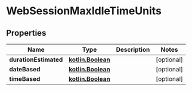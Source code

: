 # WebSessionMaxIdleTimeUnits

## Properties
Name | Type | Description | Notes
------------ | ------------- | ------------- | -------------
**durationEstimated** | [**kotlin.Boolean**](.md) |  |  [optional]
**dateBased** | [**kotlin.Boolean**](.md) |  |  [optional]
**timeBased** | [**kotlin.Boolean**](.md) |  |  [optional]
